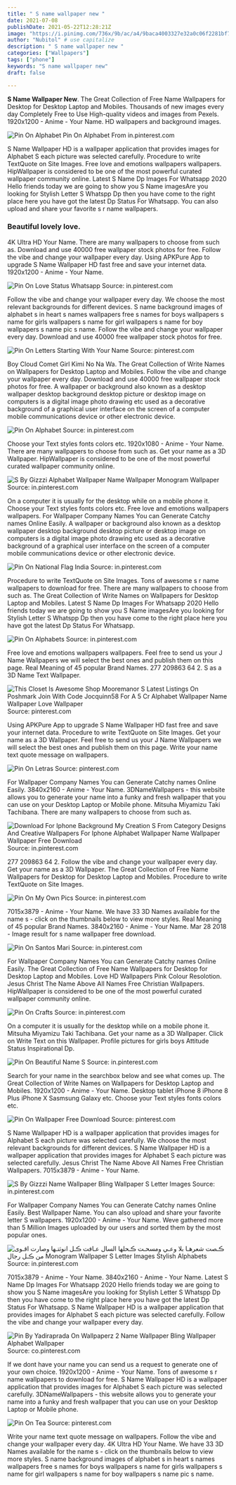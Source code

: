 ```yaml
---
title: " S name wallpaper new "
date: 2021-07-08
publishDate: 2021-05-22T12:28:21Z
image: "https://i.pinimg.com/736x/9b/ac/a4/9baca4003327e32a0c06f2281bf7bca6.jpg"
author: "Nubitol" # use capitalize
description: " S name wallpaper new "
categories: ["Wallpapers"]
tags: ["phone"]
keywords: "S name wallpaper new"
draft: false

---
```



**S Name Wallpaper New**. The Great Collection of Free Name Wallpapers for Desktop for Desktop Laptop and Mobiles. Thousands of new images every day Completely Free to Use High-quality videos and images from Pexels. 1920x1200 - Anime - Your Name. HD wallpapers and background images.

![Pin On Alphabet](https://i.pinimg.com/originals/ad/eb/cc/adebcc294f79efcc7c1582c7cfdd9897.jpg "Pin On Alphabet")
Pin On Alphabet From in.pinterest.com


S Name Wallpaper HD is a wallpaper application that provides images for Alphabet S each picture was selected carefully. Procedure to write TextQuote on Site Images. Free love and emotions wallpapers wallpapers. HipWallpaper is considered to be one of the most powerful curated wallpaper community online. Latest S Name Dp Images For Whatsapp 2020 Hello friends today we are going to show you S Name imagesAre you looking for Stylish Letter S Whatspp Dp then you have come to the right place here you have got the latest Dp Status For Whatsapp. You can also upload and share your favorite s r name wallpapers.

### Beautiful lovely love.

4K Ultra HD Your Name. There are many wallpapers to choose from such as. Download and use 40000 free wallpaper stock photos for free. Follow the vibe and change your wallpaper every day. Using APKPure App to upgrade S Name Wallpaper HD fast free and save your internet data. 1920x1200 - Anime - Your Name.


![Pin On Love Status Whatsapp](https://i.pinimg.com/564x/5b/41/cc/5b41ccf538dcf5cc611881e90ddb3ef1.jpg "Pin On Love Status Whatsapp")
Source: in.pinterest.com

Follow the vibe and change your wallpaper every day. We choose the most relevant backgrounds for different devices. S name background images of alphabet s in heart s names wallpapers free s names for boys wallpapers s name for girls wallpapers s name for girl wallpapers s name for boy wallpapers s name pic s name. Follow the vibe and change your wallpaper every day. Download and use 40000 free wallpaper stock photos for free.

![Pin On Letters Starting With Your Name](https://i.pinimg.com/564x/67/86/20/6786209a0b642173f5f9ae4c69a10628.jpg "Pin On Letters Starting With Your Name")
Source: pinterest.com

Boy Cloud Comet Girl Kimi No Na Wa. The Great Collection of Write Names on Wallpapers for Desktop Laptop and Mobiles. Follow the vibe and change your wallpaper every day. Download and use 40000 free wallpaper stock photos for free. A wallpaper or background also known as a desktop wallpaper desktop background desktop picture or desktop image on computers is a digital image photo drawing etc used as a decorative background of a graphical user interface on the screen of a computer mobile communications device or other electronic device.

![Pin On Alphabet](https://i.pinimg.com/originals/ad/eb/cc/adebcc294f79efcc7c1582c7cfdd9897.jpg "Pin On Alphabet")
Source: in.pinterest.com

Choose your Text styles fonts colors etc. 1920x1080 - Anime - Your Name. There are many wallpapers to choose from such as. Get your name as a 3D Wallpaper. HipWallpaper is considered to be one of the most powerful curated wallpaper community online.

![S By Gizzzi Alphabet Wallpaper Name Wallpaper Monogram Wallpaper](https://i.pinimg.com/736x/c1/f9/1b/c1f91be758bfb6660b3673457bf3ce56.jpg "S By Gizzzi Alphabet Wallpaper Name Wallpaper Monogram Wallpaper")
Source: in.pinterest.com

On a computer it is usually for the desktop while on a mobile phone it. Choose your Text styles fonts colors etc. Free love and emotions wallpapers wallpapers. For Wallpaper Company Names You can Generate Catchy names Online Easily. A wallpaper or background also known as a desktop wallpaper desktop background desktop picture or desktop image on computers is a digital image photo drawing etc used as a decorative background of a graphical user interface on the screen of a computer mobile communications device or other electronic device.

![Pin On National Flag India](https://i.pinimg.com/736x/62/3f/86/623f868bdbb646d36346aa687eced9e1.jpg "Pin On National Flag India")
Source: in.pinterest.com

Procedure to write TextQuote on Site Images. Tons of awesome s r name wallpapers to download for free. There are many wallpapers to choose from such as. The Great Collection of Write Names on Wallpapers for Desktop Laptop and Mobiles. Latest S Name Dp Images For Whatsapp 2020 Hello friends today we are going to show you S Name imagesAre you looking for Stylish Letter S Whatspp Dp then you have come to the right place here you have got the latest Dp Status For Whatsapp.

![Pin On Alphabets](https://i.pinimg.com/originals/af/44/c8/af44c8e4b498d70cabbf771bc2fbb617.jpg "Pin On Alphabets")
Source: in.pinterest.com

Free love and emotions wallpapers wallpapers. Feel free to send us your J Name Wallpapers we will select the best ones and publish them on this page. Real Meaning of 45 popular Brand Names. 277 209863 64 2. S as a 3D Name Text Wallpaper.

![This Closet Is Awesome Shop Mooremanor S Latest Listings On Poshmark Join With Code Jocquinn58 For A 5 Cr Alphabet Wallpaper Name Wallpaper Love Wallpaper](https://i.pinimg.com/474x/ee/37/6d/ee376de0374c51153a1774cfe6c048fe.jpg "This Closet Is Awesome Shop Mooremanor S Latest Listings On Poshmark Join With Code Jocquinn58 For A 5 Cr Alphabet Wallpaper Name Wallpaper Love Wallpaper")
Source: pinterest.com

Using APKPure App to upgrade S Name Wallpaper HD fast free and save your internet data. Procedure to write TextQuote on Site Images. Get your name as a 3D Wallpaper. Feel free to send us your J Name Wallpapers we will select the best ones and publish them on this page. Write your name text quote message on wallpapers.

![Pin On Letras](https://i.pinimg.com/originals/e1/6c/19/e16c1987695354452ce33db6e7fbe8d6.jpg "Pin On Letras")
Source: pinterest.com

For Wallpaper Company Names You can Generate Catchy names Online Easily. 3840x2160 - Anime - Your Name. 3DNameWallpapers - this website allows you to generate your name into a funky and fresh wallpaper that you can use on your Desktop Laptop or Mobile phone. Mitsuha Miyamizu Taki Tachibana. There are many wallpapers to choose from such as.

![Download For Iphone Background My Creation S From Category Designs And Creative Wallpapers For Iphone Alphabet Wallpaper Name Wallpaper Wallpaper Free Download](https://i.pinimg.com/originals/38/c9/15/38c915c9cf1fbf7ed1a553df84559ef9.jpg "Download For Iphone Background My Creation S From Category Designs And Creative Wallpapers For Iphone Alphabet Wallpaper Name Wallpaper Wallpaper Free Download")
Source: in.pinterest.com

277 209863 64 2. Follow the vibe and change your wallpaper every day. Get your name as a 3D Wallpaper. The Great Collection of Free Name Wallpapers for Desktop for Desktop Laptop and Mobiles. Procedure to write TextQuote on Site Images.

![Pin On My Own Pics](https://i.pinimg.com/originals/e4/4a/be/e44abee099d16210121793bddd4b0b0c.jpg "Pin On My Own Pics")
Source: in.pinterest.com

7015x3879 - Anime - Your Name. We have 33 3D Names available for the name s - click on the thumbnails below to view more styles. Real Meaning of 45 popular Brand Names. 3840x2160 - Anime - Your Name. Mar 28 2018 - Image result for s name wallpaper free download.

![Pin On Santos Mari](https://i.pinimg.com/564x/72/d3/7f/72d37f2c6c1e09a9a23ec71d4cb9bfdb.jpg "Pin On Santos Mari")
Source: in.pinterest.com

For Wallpaper Company Names You can Generate Catchy names Online Easily. The Great Collection of Free Name Wallpapers for Desktop for Desktop Laptop and Mobiles. Love HD Wallpapers Pink Colour Resolotion. Jesus Christ The Name Above All Names Free Christian Wallpapers. HipWallpaper is considered to be one of the most powerful curated wallpaper community online.

![Pin On Crafts](https://i.pinimg.com/736x/23/a9/f2/23a9f269e729f2ec2786bfde813fc020.jpg "Pin On Crafts")
Source: in.pinterest.com

On a computer it is usually for the desktop while on a mobile phone it. Mitsuha Miyamizu Taki Tachibana. Get your name as a 3D Wallpaper. Click on Write Text on this Wallpaper. Profile pictures for girls boys Attitude Status Inspirational Dp.

![Pin On Beautiful Name S](https://i.pinimg.com/736x/b1/6a/3e/b16a3ea8064ecbee6e6a57cf4ff9236c.jpg "Pin On Beautiful Name S")
Source: in.pinterest.com

Search for your name in the searchbox below and see what comes up. The Great Collection of Write Names on Wallpapers for Desktop Laptop and Mobiles. 1920x1200 - Anime - Your Name. Desktop tablet iPhone 8 iPhone 8 Plus iPhone X Sasmsung Galaxy etc. Choose your Text styles fonts colors etc.

![Pin On Wallpaper Free Download](https://i.pinimg.com/736x/df/a0/ef/dfa0efdbfe43225129b5e7012385491e.jpg "Pin On Wallpaper Free Download")
Source: pinterest.com

S Name Wallpaper HD is a wallpaper application that provides images for Alphabet S each picture was selected carefully. We choose the most relevant backgrounds for different devices. S Name Wallpaper HD is a wallpaper application that provides images for Alphabet S each picture was selected carefully. Jesus Christ The Name Above All Names Free Christian Wallpapers. 7015x3879 - Anime - Your Name.

![S By Gizzzi Name Wallpaper Bling Wallpaper S Letter Images](https://i.pinimg.com/564x/08/1a/78/081a78e85beb0a0cebe0e9ad0633aba4.jpg "S By Gizzzi Name Wallpaper Bling Wallpaper S Letter Images")
Source: in.pinterest.com

For Wallpaper Company Names You can Generate Catchy names Online Easily. Best Wallpaper Name. You can also upload and share your favorite letter S wallpapers. 1920x1200 - Anime - Your Name. Weve gathered more than 5 Million Images uploaded by our users and sorted them by the most popular ones.

![ڪـصت شعرهـا بلا وعـي ومسحـت ڪـحلها السال عـافت ڪـل انوثتـها وصارت اقـوى من ڪـل رجال Monogram Wallpaper S Letter Images Stylish Alphabets](https://i.pinimg.com/originals/4a/f8/5e/4af85e426d83967bbe70c2915b8c7ad0.jpg "ڪـصت شعرهـا بلا وعـي ومسحـت ڪـحلها السال عـافت ڪـل انوثتـها وصارت اقـوى من ڪـل رجال Monogram Wallpaper S Letter Images Stylish Alphabets")
Source: in.pinterest.com

7015x3879 - Anime - Your Name. 3840x2160 - Anime - Your Name. Latest S Name Dp Images For Whatsapp 2020 Hello friends today we are going to show you S Name imagesAre you looking for Stylish Letter S Whatspp Dp then you have come to the right place here you have got the latest Dp Status For Whatsapp. S Name Wallpaper HD is a wallpaper application that provides images for Alphabet S each picture was selected carefully. Follow the vibe and change your wallpaper every day.

![Pin By Yadiraprada On Wallpaperz 2 Name Wallpaper Bling Wallpaper Alphabet Wallpaper](https://i.pinimg.com/736x/05/45/45/0545455e4dd17f773f6e7fcbbb18db9f.jpg "Pin By Yadiraprada On Wallpaperz 2 Name Wallpaper Bling Wallpaper Alphabet Wallpaper")
Source: co.pinterest.com

If we dont have your name you can send us a request to generate one of your own choice. 1920x1200 - Anime - Your Name. Tons of awesome s r name wallpapers to download for free. S Name Wallpaper HD is a wallpaper application that provides images for Alphabet S each picture was selected carefully. 3DNameWallpapers - this website allows you to generate your name into a funky and fresh wallpaper that you can use on your Desktop Laptop or Mobile phone.

![Pin On Tea](https://i.pinimg.com/736x/9b/ac/a4/9baca4003327e32a0c06f2281bf7bca6.jpg "Pin On Tea")
Source: pinterest.com

Write your name text quote message on wallpapers. Follow the vibe and change your wallpaper every day. 4K Ultra HD Your Name. We have 33 3D Names available for the name s - click on the thumbnails below to view more styles. S name background images of alphabet s in heart s names wallpapers free s names for boys wallpapers s name for girls wallpapers s name for girl wallpapers s name for boy wallpapers s name pic s name.

